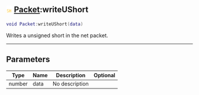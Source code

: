 ## ![shared](../../.gitbook/assets/shared.png) [Packet](https://iaswiki.rawr.dev/readme/packet):writeUShort

```lua
void Packet:writeUShort(data)
```

Writes a unsigned short in the net packet.

------
## Parameters

| Type   | Name | Description | Optional |
| ------ | ---- | ----------- | -------: |
| number | data | No description |  |


